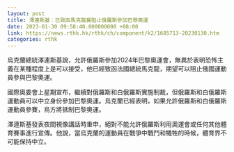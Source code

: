```yaml
---
layout: post
title: 澤連斯基︰已致函馬克龍冀阻止俄羅斯參加巴黎奧運
date: 2023-01-30 09:58:40.000000000 +08:00
link: https://news.rthk.hk/rthk/ch/component/k2/1685713-20230130.htm
categories: rthk
---
```


烏克蘭總統澤連斯基說，允許俄羅斯參加2024年巴黎奧運會，無異於表明恐怖主義在某種程度上是可以接受，他已經致函法國總統馬克龍，期望可以阻止俄國運動員參與巴黎奧運。

國際奧委會上星期宣布，繼續對俄羅斯和白俄羅斯實施制裁，但俄羅斯和白俄羅斯運動員可以中立身份參加巴黎奧運。烏克蘭已經表明，如果允許俄羅斯和白俄羅斯運動員參賽，烏方將抵制巴黎奧運。

澤連斯基發表夜間視像講話時重申，絕對不能允許俄羅斯利用奧運會或任何其他體育賽事進行宣傳。他說，當烏克蘭的運動員在戰爭中戰鬥和犧牲的時候，體育界不可能保持中立。
